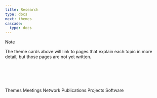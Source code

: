```yaml
---
title: Research
type: docs
next: themes
cascade:
  type: docs
---
```




> [!NOTE]
> The theme cards above will link to pages that explain each topic in more detail, but those pages are not yet written.


# &nbsp;

Themes
Meetings
Network
Publications
Projects
Software